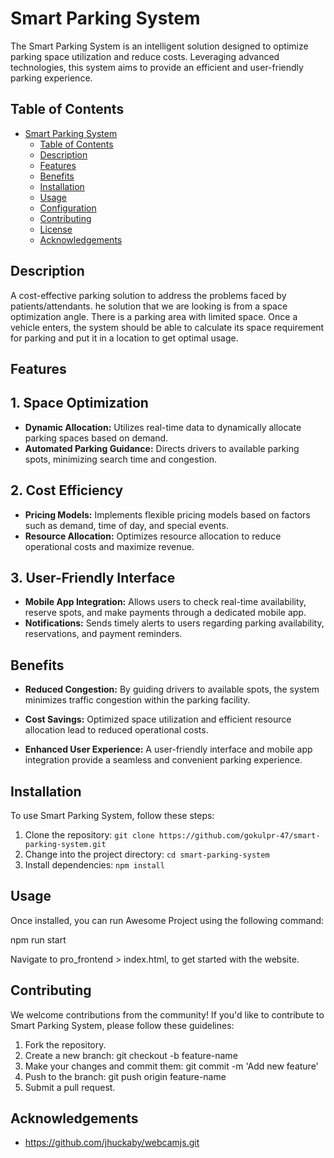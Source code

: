 # Smart Parking System

The Smart Parking System is an intelligent solution designed to optimize parking space utilization and reduce costs. Leveraging advanced technologies, this system aims to provide an efficient and user-friendly parking experience.

## Table of Contents

- [Smart Parking System](#Smart-Parking-System)
  - [Table of Contents](#table-of-content)
  - [Description](#description)
  - [Features](#features)
  - [Benefits]($benefits)
  - [Installation](#installation)
  - [Usage](#usage)
  - [Configuration](#configuration)
  - [Contributing](#contributing)
  - [License](#license)
  - [Acknowledgements](#acknowledgements)

## Description

A cost-effective parking solution to address the problems faced by patients/attendants. he solution that we are looking is from a space optimization angle. There is a parking area with limited space. Once a vehicle enters, the system should be able to calculate its space requirement for parking and put it in a
location to get optimal usage.

## Features

## 1. Space Optimization

- **Dynamic Allocation:** Utilizes real-time data to dynamically allocate parking spaces based on demand.
- **Automated Parking Guidance:** Directs drivers to available parking spots, minimizing search time and congestion.

## 2. Cost Efficiency

- **Pricing Models:** Implements flexible pricing models based on factors such as demand, time of day, and special events.
- **Resource Allocation:** Optimizes resource allocation to reduce operational costs and maximize revenue.

## 3. User-Friendly Interface

- **Mobile App Integration:** Allows users to check real-time availability, reserve spots, and make payments through a dedicated mobile app.
- **Notifications:** Sends timely alerts to users regarding parking availability, reservations, and payment reminders.

## Benefits

- **Reduced Congestion:** By guiding drivers to available spots, the system minimizes traffic congestion within the parking facility.

- **Cost Savings:** Optimized space utilization and efficient resource allocation lead to reduced operational costs.

- **Enhanced User Experience:** A user-friendly interface and mobile app integration provide a seamless and convenient parking experience.

## Installation

To use Smart Parking System, follow these steps:

1. Clone the repository: `git clone https://github.com/gokulpr-47/smart-parking-system.git`
2. Change into the project directory: `cd smart-parking-system`
3. Install dependencies: `npm install`

## Usage

Once installed, you can run Awesome Project using the following command:

npm run start

Navigate to pro_frontend > index.html, to get started with the website.

## Contributing

We welcome contributions from the community! If you'd like to contribute to Smart Parking System, please follow these guidelines:

1. Fork the repository.
2. Create a new branch: git checkout -b feature-name
3. Make your changes and commit them: git commit -m 'Add new feature'
4. Push to the branch: git push origin feature-name
5. Submit a pull request.

## Acknowledgements

- https://github.com/jhuckaby/webcamjs.git
